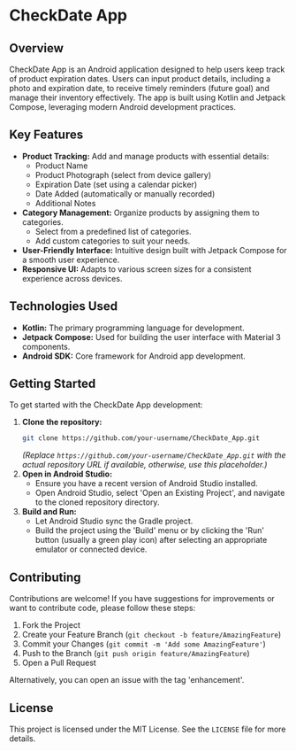 # CheckDate App

## Overview

CheckDate App is an Android application designed to help users keep track of product expiration dates. Users can input product details, including a photo and expiration date, to receive timely reminders (future goal) and manage their inventory effectively. The app is built using Kotlin and Jetpack Compose, leveraging modern Android development practices.

## Key Features

- **Product Tracking:** Add and manage products with essential details:
    - Product Name
    - Product Photograph (select from device gallery)
    - Expiration Date (set using a calendar picker)
    - Date Added (automatically or manually recorded)
    - Additional Notes
- **Category Management:** Organize products by assigning them to categories.
    - Select from a predefined list of categories.
    - Add custom categories to suit your needs.
- **User-Friendly Interface:** Intuitive design built with Jetpack Compose for a smooth user experience.
- **Responsive UI:** Adapts to various screen sizes for a consistent experience across devices.

## Technologies Used

- **Kotlin:** The primary programming language for development.
- **Jetpack Compose:** Used for building the user interface with Material 3 components.
- **Android SDK:** Core framework for Android app development.

## Getting Started

To get started with the CheckDate App development:

1.  **Clone the repository:**
    ```bash
    git clone https://github.com/your-username/CheckDate_App.git 
    ```
    *(Replace `https://github.com/your-username/CheckDate_App.git` with the actual repository URL if available, otherwise, use this placeholder.)*
2.  **Open in Android Studio:**
    - Ensure you have a recent version of Android Studio installed.
    - Open Android Studio, select 'Open an Existing Project', and navigate to the cloned repository directory.
3.  **Build and Run:**
    - Let Android Studio sync the Gradle project.
    - Build the project using the 'Build' menu or by clicking the 'Run' button (usually a green play icon) after selecting an appropriate emulator or connected device.

## Contributing

Contributions are welcome! If you have suggestions for improvements or want to contribute code, please follow these steps:

1.  Fork the Project
2.  Create your Feature Branch (`git checkout -b feature/AmazingFeature`)
3.  Commit your Changes (`git commit -m 'Add some AmazingFeature'`)
4.  Push to the Branch (`git push origin feature/AmazingFeature`)
5.  Open a Pull Request

Alternatively, you can open an issue with the tag 'enhancement'.

## License

This project is licensed under the MIT License. See the `LICENSE` file for more details.

